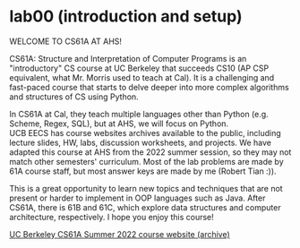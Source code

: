 # lab00 (introduction and setup)

WELCOME TO CS61A AT AHS!

CS61A: Structure and Interpretation of Computer Programs is an "introductory" CS course at UC Berkeley that succeeds CS10 (AP CSP equivalent, what Mr. Morris used to teach at Cal). It is a challenging and fast-paced course that starts to delve deeper into more complex algorithms and structures of CS using Python.  
  
In CS61A at Cal, they teach multiple languages other than Python (e.g. Scheme, Regex, SQL), but at AHS, we will focus on Python.  
UCB EECS has course websites archives available to the public, including lecture slides, HW, labs, discussion worksheets, and projects. We have adapted this course at AHS from the 2022 summer session, so they may not match other semesters' curriculum. Most of the lab problems are made by 61A course staff, but most answer keys are made by me (Robert Tian :)).  
  
This is a great opportunity to learn new topics and techniques that are not present or harder to implement in OOP languages such as Java. After CS61A, there is 61B and 61C, which explore data structures and computer architecture, respectively. I hope you enjoy this course!  


[UC Berkeley CS61A Summer 2022 course website (archive)](https://inst.eecs.berkeley.edu/~cs61a/su22/)
